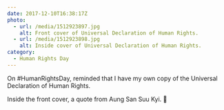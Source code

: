 ```yaml
---
date: 2017-12-10T16:38:17Z
photo:
  - url: /media/1512923897.jpg
    alt: Front cover of Universal Declaration of Human Rights.
  - url: /media/1512923898.jpg
    alt: Inside cover of Universal Declaration of Human Rights.
category:
  - Human Rights Day
---
```

On #HumanRightsDay, reminded that I have my own copy of the Universal Declaration of Human Rights.

Inside the front cover, a quote from Aung San Suu Kyi. 🤔
